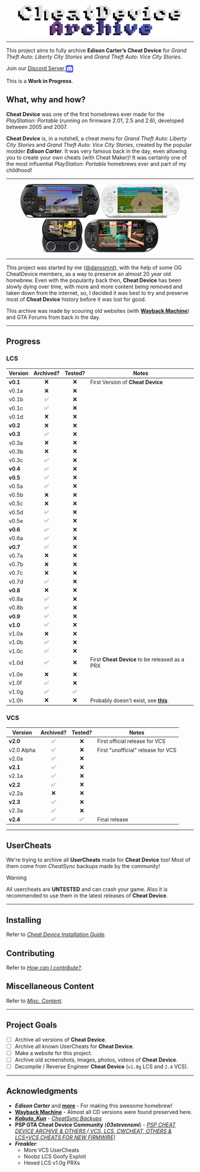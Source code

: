 <p align="center">
  <img src="./Pictures/CDA/Cheat Device Archive Logo.webp" alt="Cheat Device Archive Logo" width="440" height="80"></img>
</p>

---

This project aims to fully archive **Edison Carter’s Cheat Device** for _Grand Theft Auto: Liberty City Stories_ and _Grand Theft Auto: Vice City Stories_.

Join our [Discord Server <img src="./Pictures/CDA/Discord Logo.webp" width="20" align="top"/>](https://discord.gg/VXMJDU5z3E)

This is a **Work in Progress**.

## What, why and how?
**Cheat Device** was one of the first homebrews ever made for the _PlayStation: Portable_ (running on firmware 2.01, 2.5 and 2.6), developed between 2005 and 2007. 

**Cheat Device** is, in a nutshell, a cheat menu for _Grand Theft Auto: Liberty City Stories_ and _Grand Theft Auto: Vice City Stories_, created by the popular modder _**Edison Carter**_. 
It was very famous back in the day, even allowing you to create your own cheats (with Cheat Maker)! It was certainly one of the most influential _PlayStation: Portable_ homebrews ever and part of my childhood!

---

<div align="center">
    <img src="./Pictures/CDA/PSP STREET LCS.webp" alt="PSP Street" style="height: 90px;"/>
    <img src="./Pictures/CDA/PSP WHITE VCS.webp" alt="White PSP" style="height: 90px;"/>
    <img src="./Pictures/CDA/PSP GO LCS.webp" alt="PSP GO" style="height: 90px;"/>
    <img src="./Pictures/CDA/PSVITA OLED VCS.webp" alt="PSVita OLED" style="height: 90px;"/>
</div>

---

This project was started by me ([@danssmnt](https://github.com/danssmnt)), with the help of some OG CheatDevice members, as a way to preserve an almost 20 year old homebrew. 
Even with the popularity back then, **Cheat Device** has been slowly dying over time, with more and more content being removed and taken down from the internet, so, I decided it was best to try and preserve most of **Cheat Device** history before it was lost for good.

This archive was made by scouring old websites (with **[Wayback Machine](https://web.archive.org/)**) and GTA Forums from back in the day.

---

## Progress
### LCS
|    Version    |          Archived?        |          Tested?          |             Notes             |
|---------------|:-------------------------:|:-------------------------:|-------------------------------|
| **v0.1**          | :x:                       | :x:                       | First Version of **Cheat Device** |
| v0.1a         | :x:                       | :x:                       ||
| v0.1b         | :white_check_mark:        | :x:                       ||
| v0.1c         | :white_check_mark:        | :x:                       ||
| v0.1d         | :x:                       | :x:                       ||
| **v0.2**      | :x:                       | :x:                       ||
| **v0.3**      | :white_check_mark:        | :x:                       ||
| v0.3a         | :x:                       | :x:                       ||
| v0.3b         | :x:                       | :x:                       ||
| v0.3c         | :white_check_mark:        | :x:                       ||
| **v0.4**      | :white_check_mark:        | :x:                       ||
| **v0.5**      | :white_check_mark:        | :x:                       ||
| v0.5a         | :white_check_mark:        | :x:                       ||
| v0.5b         | :x:                       | :x:                       ||
| v0.5c         | :x:                       | :x:                       ||
| v0.5d         | :white_check_mark:        | :x:                       ||
| v0.5e         | :white_check_mark:        | :x:                       ||
| **v0.6**      | :white_check_mark:        | :x:                       ||
| v0.6a         | :white_check_mark:        | :x:                       ||
| **v0.7**      | :white_check_mark:        | :x:                       ||
| v0.7a         | :x:                       | :x:                       ||
| v0.7b         | :x:                       | :x:                       ||
| v0.7c         | :x:                       | :x:                       ||
| v0.7d         | :white_check_mark:        | :x:                       ||
| **v0.8**      | :x:                       | :x:                       ||
| v0.8a         | :white_check_mark:        | :x:                       ||
| v0.8b         | :white_check_mark:        | :x:                       ||
| **v0.9**      | :white_check_mark:        | :x:                       ||
| **v1.0**      | :white_check_mark:        | :x:                       ||
| v1.0a         | :x:                       | :x:                       ||
| v1.0b         | :white_check_mark:        | :x:                       ||
| v1.0c         | :white_check_mark:        | :x:                       ||
| v1.0d         | :white_check_mark:        | :x:                       | First **Cheat Device** to be released as a PRX |
| v1.0e         | :x:                       | :x:                       ||
| v1.0f         | :white_check_mark:        | :x:                       ||
| v1.0g         | :white_check_mark:        | :white_check_mark:        ||
| v1.0h         | :x:                       | :x:                       | Probably doesn't exist, see **[this](./LCS/Cheat%20Device/v1.0/v1.0h/README.md)**. |

### VCS
|    Version    |         Archived?         |          Tested?          |             Notes             |
|---------------|:-------------------------:|:-------------------------:|-------------------------------|
| **v2.0**      | :white_check_mark:        |:x:                        | First official release for VCS |
| v2.0 Alpha    | :white_check_mark:        |:x:                        | First "unofficial" release for VCS |
| v2.0a         | :white_check_mark:        |:x:                        ||
| **v2.1**      | :white_check_mark:        |:x:                        ||
| v2.1a         | :white_check_mark:        |:x:                        ||
| **v2.2**      | :white_check_mark:        |:x:                        ||
| v2.2a         | :x:                       |:x:                        ||
| **v2.3**      | :white_check_mark:        |:x:                        ||
| v2.3a         | :white_check_mark:        |:x:                        ||
| **v2.4**      | :white_check_mark:        | :white_check_mark:        | Final release |

---

## UserCheats
We're trying to archive all **UserCheats** made for **Cheat Device** too!
Most of them come from _CheatSync_ backups made by the community!

> [!WARNING]
> All usercheats are **UNTESTED** and can crash your game.
> Also it is recommended to use them in the latest releases of **Cheat Device**.

---

## Installing
Refer to _[Cheat Device Installation Guide](./.github/INSTALLING.md)_.

## Contributing
Refer to _[How can I contribute?](./.github/CONTRIBUTING.md)_.

## Miscellaneous Content
Refer to _[Misc. Content](./Miscellaneous%20Content.md#miscellaneous-content)_.

---
 
## Project Goals
 - [ ] Archive all versions of **Cheat Device**.
 - [ ] Archive all known UserCheats for **Cheat Device**.
 - [ ] Make a website for this project.
 - [ ] Archive old screenshots, images, photos, videos of **Cheat Device**.
 - [ ] Decompile / Reverse Engineer **Cheat Device** (``v1.0g`` LCS and ``2.4`` VCS).
 
---

## Acknowledgments
 - **_Edison Carter_** and **[more](./Miscellaneous%20Content.md#cheatdevice-original-contributors)** - For making this awesome homebrew!
 - **[Wayback Machine](https://web.archive.org/)** - Almost all CD versions were found preserved here.
 - _**[Kabuto_Kun](https://www.reddit.com/user/Kabuto_Kun/)**_ - _[CheatSync Backups](https://www.reddit.com/r/vitahacks/comments/6xxsif/comment/dmjvnx5/?utm_source=share&utm_medium=web3x&utm_name=web3xcss&utm_term=1&utm_content=share_button)_
 - **PSP GTA Cheat Device Community** (_**03stevensmi**_) - _[PSP CHEAT DEVICE ARCHIVE & OTHERS ( VCS, LCS, CWCHEAT, OTHERS & LCS+VCS CHEATS FOR NEW FIRMWIRE)](https://archive.org/details/psp-cheat-device-archive)_
 - **_Freakler_**:
   - More VCS UserCheats
   - Noobz LCS Goofy Exploit
   - Hexed LCS v1.0g PRXs
